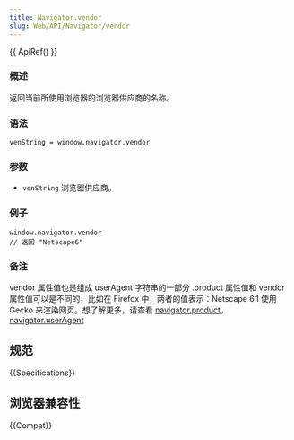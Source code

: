 ```yaml
---
title: Navigator.vendor
slug: Web/API/Navigator/vendor
---
```

{{ ApiRef() }}

### 概述

返回当前所使用浏览器的浏览器供应商的名称。

### 语法

```plain
venString = window.navigator.vendor
```

### 参数

- `venString` 浏览器供应商。

### 例子

```plain
window.navigator.vendor
// 返回 "Netscape6"
```

### 备注

vendor 属性值也是组成 userAgent 字符串的一部分 .product 属性值和 vendor 属性值可以是不同的，比如在 Firefox 中，两者的值表示：Netscape 6.1 使用 Gecko 来渲染网页。想了解更多，请查看 [navigator.product](/zh-cn/DOM/window.navigator.product)，[navigator.userAgent](/zh-cn/DOM/window.navigator.userAgent)

## 规范

{{Specifications}}

## 浏览器兼容性

{{Compat}}
